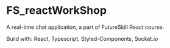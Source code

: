 # FS_reactWorkShop

A real-time chat application, a part of FutureSkill React course.

Build with: React, Typescript, Styled-Components, Socket.io
